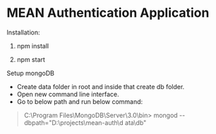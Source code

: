 # MEAN Authentication Application

Installation:

1. npm install

2. npm start

Setup mongoDB

- Create data folder in root and inside that create db folder.
- Open new command line interface.
- Go to below path and run below command:

> C:\Program Files\MongoDB\Server\3.0\bin> mongod --dbpath="D:\projects\mean-auth\d
ata\db"
